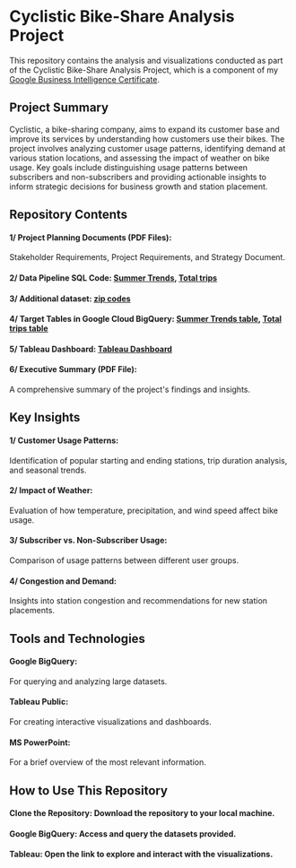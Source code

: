 # Cyclistic Bike-Share Analysis Project
This repository contains the analysis and visualizations conducted as part of the Cyclistic Bike-Share Analysis Project, which is a component of my [Google Business Intelligence Certificate](https://coursera.org/share/c4f4857aeaf61150279d9e74d63276fa).

## Project Summary
Cyclistic, a bike-sharing company, aims to expand its customer base and improve its services by understanding how customers use their bikes. The project involves analyzing customer usage patterns, identifying demand at various station locations, and assessing the impact of weather on bike usage. Key goals include distinguishing usage patterns between subscribers and non-subscribers and providing actionable insights to inform strategic decisions for business growth and station placement.

## Repository Contents
#### 1/ Project Planning Documents (PDF Files): 
Stakeholder Requirements, Project Requirements, and Strategy Document.
#### 2/ Data Pipeline SQL Code: [Summer Trends](https://console.cloud.google.com/bigquery?project=cyclistic-nyc-zip-codes&ws=!1m4!1m3!8m2!1s495492972980!2s3fe5d44fecbb4d2ea90d9c5929d16bbb), [Total trips](https://console.cloud.google.com/bigquery?project=cyclistic-nyc-zip-codes&ws=!1m4!1m3!8m2!1s495492972980!2sa465fe42dbae4d86907b8e6327fedc86)
#### 3/ Additional dataset: [zip codes](https://console.cloud.google.com/bigquery?project=cyclistic-nyc-zip-codes&ws=!1m5!1m4!4m3!1scyclistic-nyc-zip-codes!2szip_codes!3scyclistic_zip_codes)
#### 4/ Target Tables in Google Cloud BigQuery: [Summer Trends table](https://console.cloud.google.com/bigquery?project=cyclistic-nyc-zip-codes&ws=!1m5!1m4!4m3!1scyclistic-nyc-zip-codes!2scyclistic_project!3sSummer%2520Trends), [Total trips table](https://console.cloud.google.com/bigquery?project=cyclistic-nyc-zip-codes&ws=!1m5!1m4!4m3!1scyclistic-nyc-zip-codes!2scyclistic_project!3stotal%2520trips%2520table-cyclistic%2520project)
#### 5/ Tableau Dashboard: [Tableau Dashboard](https://public.tableau.com/app/profile/ahmdlx/viz/CyclisticProject_17088918886290/Cyclistic)
#### 6/ Executive Summary (PDF File): 
A comprehensive summary of the project's findings and insights.

## Key Insights
#### 1/ Customer Usage Patterns: 
Identification of popular starting and ending stations, trip duration analysis, and seasonal trends.
#### 2/ Impact of Weather: 
Evaluation of how temperature, precipitation, and wind speed affect bike usage.
#### 3/ Subscriber vs. Non-Subscriber Usage: 
Comparison of usage patterns between different user groups.
#### 4/ Congestion and Demand: 
Insights into station congestion and recommendations for new station placements.

## Tools and Technologies
#### Google BigQuery: 
For querying and analyzing large datasets.
#### Tableau Public: 
For creating interactive visualizations and dashboards.
#### MS PowerPoint: 
For a brief overview of the most relevant information.

## How to Use This Repository
#### Clone the Repository: Download the repository to your local machine.
#### Google BigQuery: Access and query the datasets provided.
#### Tableau: Open the link to explore and interact with the visualizations.
